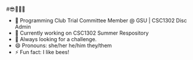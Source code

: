 #😎🐝🐝🐝

- 🐝 Programming Club Trial Committee Member @ GSU | CSC1302 Disc Admin
- 🔭 Currently working on CSC1302 Summer Respository
- 👯 Always looking for a challenge.
- 😄 Pronouns: she/her he/him they/them
- ⚡ Fun fact: I like bees!

